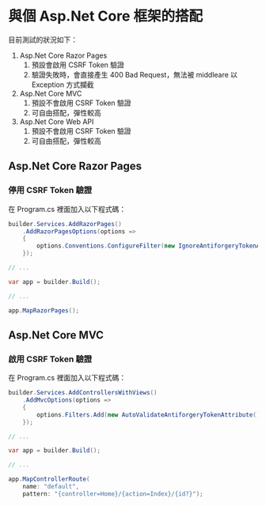 # 與個 Asp.Net Core 框架的搭配

目前測試的狀況如下：

1. Asp.Net Core Razor Pages
    1. 預設會啟用 CSRF Token 驗證
    1. 驗證失敗時，會直接產生 400 Bad Request，無法被 middleare 以 Exception 方式攔截
1. Asp.Net Core MVC
    1. 預設不會啟用 CSRF Token 驗證
    1. 可自由搭配，彈性較高
1. Asp.Net Core Web API
    1. 預設不會啟用 CSRF Token 驗證
    1. 可自由搭配，彈性較高


## Asp.Net Core Razor Pages

### 停用 CSRF Token 驗證

在 Program.cs 裡面加入以下程式碼：

```csharp
builder.Services.AddRazorPages()
    .AddRazorPagesOptions(options =>
    {
        options.Conventions.ConfigureFilter(new IgnoreAntiforgeryTokenAttribute());
    });

// ... 

var app = builder.Build();

// ... 

app.MapRazorPages();
```


## Asp.Net Core MVC

### 啟用 CSRF Token 驗證

在 Program.cs 裡面加入以下程式碼：

```csharp
builder.Services.AddControllersWithViews()
    .AddMvcOptions(options =>
    {
        options.Filters.Add(new AutoValidateAntiforgeryTokenAttribute());
    });

// ...

var app = builder.Build();

// ...

app.MapControllerRoute(
    name: "default",
    pattern: "{controller=Home}/{action=Index}/{id?}");
```